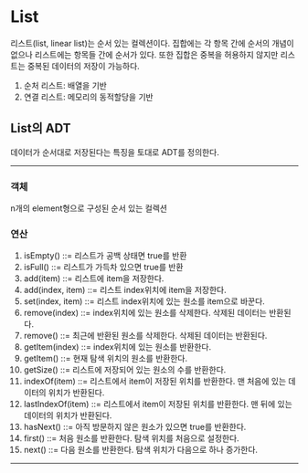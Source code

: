 # List

리스트(list, linear list)는 순서 있는 컬렉션이다. 집합에는 각 항목 간에 순서의 개념이 없으나 리스트에는 항목들 간에 순서가 있다. 또한 집합은 중복을 허용하지 않지만 리스트는 중복된 데이터의 저장이 가능하다.

1. 순처 리스트: 배열을 기반
2. 연결 리스트: 메모리의 동적할당을 기반



## List의 ADT

 데이터가 순서대로 저장된다는 특징을 토대로 ADT를 정의한다.

---

### 객체

 n개의 element형으로 구성된 순서 있는 컬렉션

### 연산

1. isEmpty() ::= 리스트가 공백 상태면 true를 반환
2. isFull() ::= 리스트가 가득차 있으면 true를 반환
3. add(item) ::= 리스트에 item을 저장한다.
4. add(index, item) ::= 리스트 index위치에 item을 저장한다.
5. set(index, item) ::= 리스트 index위치에 있는 원소를 item으로 바꾼다.
6. remove(index) ::= index위치에 있는 원소를 삭제한다. 삭제된 데이터는 반환된다.
7. remove() ::= 최근에 반환된 원소를 삭제한다. 삭제된 데이터는 반환된다.
8. getItem(index) ::= index위치에 있는 원소를 반환한다.
9. getItem() ::= 현재 탐색 위치의 원소를 반환한다.
10. getSize() ::= 리스트에 저장되어 있는 원소의 수를 반환한다.
11. indexOf(item) ::= 리스트에서 item이 저장된 위치를 반환한다. 맨 처음에 있는 데이터의 위치가 반환된다.
12. lastIndexOf(item) ::= 리스트에서 item이 저장된 위치를 반환한다. 맨 뒤에 있는 데이터의 위치가 반환된다.
13. hasNext() ::= 아직 방문하지 않은 원소가 있으면 true를 반환한다.
14. first() ::= 처음 원소를 반환한다. 탐색 위치를 처음으로 설정한다.
15. next() ::= 다음 원소를 반환한다. 탐색 위치가 다음으로 하나 증가한다.

---

